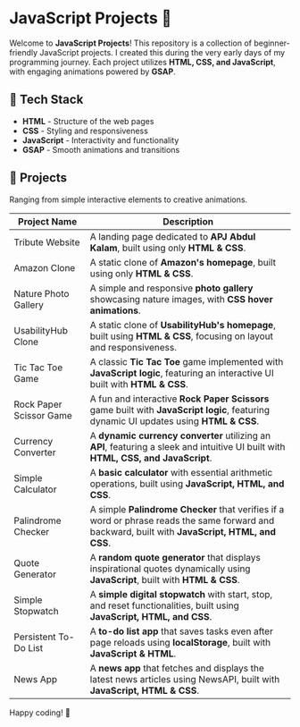 <!-- @format -->

# JavaScript Projects 🚀

Welcome to **JavaScript Projects**! This repository is a collection of beginner-friendly JavaScript projects. I created this during the very early days of my programming journey. Each project utilizes **HTML, CSS, and JavaScript**, with engaging animations powered by **GSAP**.

## 📌 Tech Stack

- **HTML** - Structure of the web pages
- **CSS** - Styling and responsiveness
- **JavaScript** - Interactivity and functionality
- **GSAP** - Smooth animations and transitions

## 📁 Projects

Ranging from simple interactive elements to creative animations.

| Project Name            | Description                                                                                                                                      |
| ----------------------- | ------------------------------------------------------------------------------------------------------------------------------------------------ |
| Tribute Website         | A landing page dedicated to **APJ Abdul Kalam**, built using only **HTML & CSS**.                                                                |
| Amazon Clone            | A static clone of **Amazon's homepage**, built using only **HTML & CSS**.                                                                        |
| Nature Photo Gallery    | A simple and responsive **photo gallery** showcasing nature images, with **CSS hover animations**.                                               |
| UsabilityHub Clone      | A static clone of **UsabilityHub's homepage**, built using **HTML & CSS**, focusing on layout and responsiveness.                                |
| Tic Tac Toe Game        | A classic **Tic Tac Toe** game implemented with **JavaScript logic**, featuring an interactive UI built with **HTML & CSS**.                     |
| Rock Paper Scissor Game | A fun and interactive **Rock Paper Scissors** game built with **JavaScript logic**, featuring dynamic UI updates using **HTML & CSS**.           |
| Currency Converter      | A **dynamic currency converter** utilizing an **API**, featuring a sleek and intuitive UI built with **HTML, CSS, and JavaScript**.              |
| Simple Calculator       | A **basic calculator** with essential arithmetic operations, built using **JavaScript, HTML, and CSS**.                                          |
| Palindrome Checker      | A simple **Palindrome Checker** that verifies if a word or phrase reads the same forward and backward, built with **JavaScript, HTML, and CSS**. |
| Quote Generator         | A **random quote generator** that displays inspirational quotes dynamically using **JavaScript**, built with **HTML & CSS**.                     |
| Simple Stopwatch        | A **simple digital stopwatch** with start, stop, and reset functionalities, built using **JavaScript, HTML, and CSS**.                           |
| Persistent To-Do List   | A **to-do list app** that saves tasks even after page reloads using **localStorage**, built with **JavaScript & HTML**.                          |
| News App                | A **news app** that fetches and displays the latest news articles using NewsAPI, built with **JavaScript, HTML & CSS**.                          |

Happy coding! 🚀
